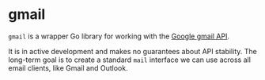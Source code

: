 # gmail

`gmail` is a wrapper Go library for working with the [Google gmail API](https://pkg.go.dev/google.golang.org/api/gmail/v1). 

It is in active development and makes no guarantees about API stability. The long-term goal is to create a standard `mail` interface we can use across all email clients, like Gmail and Outlook.
